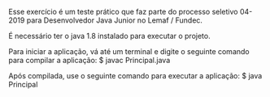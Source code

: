 Esse exercício é um teste prático que faz parte do processo seletivo 04-2019 para Desenvolvedor Java Junior no Lemaf / Fundec. 

É necessário ter o java 1.8 instalado para executar o projeto.

Para iniciar a aplicação, vá até um terminal e digite o seguinte comando para compilar a aplicação:
$ javac Principal.java

Após compilada, use o seguinte comando para executar a aplicação:
$ java Principal
